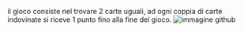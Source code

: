 il gioco consiste nel trovare 2 carte uguali, ad ogni coppia di carte indovinate si riceve 1 punto fino alla fine del gioco.
![immagine github](https://github.com/lorenzo-faccioli-jcmaxwell-2c-2023/turn-the-card/assets/125262811/aa702599-4f92-4d1a-aaea-2a9b2159d1b3)
